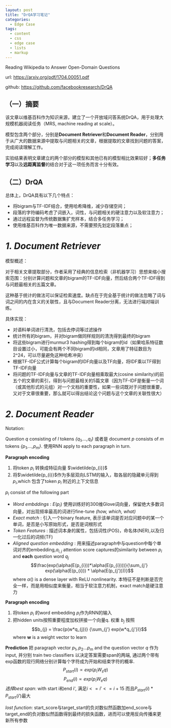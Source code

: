 ```yaml
---
layout: post
title: "DrQA学习笔记"
categories:
  - Edge Case
tags:
  - content
  - css
  - edge case
  - lists
  - markup
---
```


Reading Wikipedia to Answer Open-Domain Questions

url: https://arxiv.org/pdf/1704.00051.pdf

github: https://github.com/facebookresearch/DrQA

## **（一）摘要**

该文章以维基百科作为知识来源，建立了一个开放域问答系统DrQA，用于处理大规模机器阅读任务（MRS, machine reading at scale）。

模型包含两个部分，分别是**Document Retriever**和**Document Reader**，分别用于从广大的数据来源中提取与问题相关的文章，根据提取的文章找到问题的答案，完成阅读理解工作。

实验结果表明文章建立的两个部分的模型和其他已有的模型相比效果较好；**多任务学习**以及**远距离监督**的结合对于这一项任务而言十分有效。

## **（二）DrQA**
总体上，DrQA具有以下几个特点：
* 将bigram与TF-IDF结合，使用哈希降维，减少存储空间；
* 段落的字符编码考虑了词嵌入，词性，与问题相关的硬注意力以及软注意力；
* 通过远程监督为传统数据集扩充样本，结合多任务学习；
* 使用维基百科作为唯一数据来源，不需要预先划定段落重点；
# *1. Document Retriever*
模型概述：

对于相关文章提取部分，作者采用了经典的信息检索（非机器学习）思想来缩小搜索范围：分别计算问题和文章的bigram的TF-IDF向量，然后结合两个TF-IDF得到与问题最相关的五篇文章。

这种基于统计的做法可以保证检索速度。缺点在于完全基于统计的做法忽略了词与词之间的内在含义的关联性，且与Document Reader分离，无法进行端对端训练。

具体实现：

* 对语料单词进行清洗，包括去停词等过滤操作
* 统计所有的bigram，并对bigram做同样规则的清洗得到最终的bigram
* 将这些bigram进行murmur3 hashing得到每个bigram的id（如果哈系特征数目设置过小，可能会有两个不同bigram的id相同，文章用了特征数目为2^24，可以尽量避免这种哈希冲突）
* 根据TF-IDF公式计算每个bigram的IDF向量以及TF向量，将IDF乘以TF得到TF-IDF向量
* 将问题的TF-IDF向量与文章的TF-IDF向量相乘取最大(cosine similarity)的前五个的文章的索引，得到与问题最相关的5篇文章（因为TF-IDF是衡量一个词（或其他形式的元组）对一个文档的重要性，如果一些词既对于问题很重要，又对于文章很重要，那么就可以得出结论这个问题与这个文章的关联性很大）

# *2. Document Reader*
Notation:

Question *q* consisting of *l* tokens *{q<sub>1</sub>,...,q<sub>l</sub>}* 或者是 document *p* consists of *m* tokens *{p<sub>1</sub>,...,p<sub>m</sub>}*. 使用RNN apply to each paragraph in turn.

**Paragraph encoding**

1. 将token *p<sub>i</sub>* 转换成特征向量 $\widetilde{p_{i}}$
2. 将$\widetilde{p_{i}}$作为多层双向LSTM的输入，取各层的隐藏单元得到$p_{i}$,which 包含了token *p<sub>i</sub>* 附近的上下文信息 
  
  $p_{i}$ consist of the following part

  * *Word embddings* : $E(p_{i})$ 使用训练好的300维Glove词向量，保留绝大多数词向量，对出现频率最高的词进行fine-tune *(how, which, what)*
  * *Exact match* : 引入一个binary feature, 表示该单词是否对应问题中的某一个单词，是否是小写原始形式，是否是词根形式
  * *Token Features* : 描述词本身的属性，包括词性(POS)，命名体(NER),以及归一化过后的词频(TF)
  * *Aligned question embedding* : 用来描述paragraph中与question中每个单词对齐的embedding,$a_{i,j}$ attention score captures的similarity between $p_{i}$ and **each** question word $q_{j}$
  $$\frac{exp(\alpha(E(p_{i}))*\alpha(E(p_{i})))}{\sum_{j'} exp(\alpha(E(p_{i})) * \alpha(E(p_{j'})))}$$ 
  where $\alpha()$ is a dense layer with ReLU nonlinearity. 本特征不是判断是否完全一样，而是用相似度来衡量，相当于软注意力机制，exact match是硬注意力

**Paragraph encoding**
1. 将token *p<sub>i</sub>* 的word embedding $p_{i}$作为RNN的输入
2. 把hidden units按照重要程度加权拼接一个向量q. 权重 $b_{j}$ 按照
$$b_{j} = \frac{p(w*q_{j})} {\sum_{j'} exp(w*q_{j'})}$$
where **w** is a weight vector to learn

**Prediction**
把 paragraph vector $p_{1},p_{2}...p_{m}$ and the question vector $q$ 作为 input, 并分别 train two classifiers 以决定答案需要span的两端, 通过两个带有exp函数的现行网络分别计算每个字符成为开始和结束字符的概率.
$$P_{start}(i) \propto exp(p_{i}W_{s}q)$$
$$P_{end}(i) \propto exp(p_{i}W_{e}q)$$
*选择best span*: with start i和end i', 满足$i<=i'<=i+15$ 而且$P_{start}(i)*P_{start}(i')$最大

*lost function*: start_score与target_start的负对数似然函数加end_score与target_end的负对数似然函数得到最终的损失函数，进而可以使用反向传播来更新所有参数